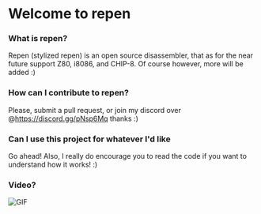 # Welcome to repen

### What is repen?
Repen (stylized repen) is an open source disassembler, that as for the near future support Z80, i8086, and CHIP-8. Of course however, more will be added :)

### How can I contribute to repen?
Please, submit a pull request, or join my discord over @https://discord.gg/pNsp6Mq thanks :)

### Can I use this project for whatever I'd like
Go ahead! Also, I really do encourage you to read the code if you want to understand how it works! :)

### Video?
![GIF](https://media.giphy.com/media/vFKqnCdLPNOKc/giphy.gif)
